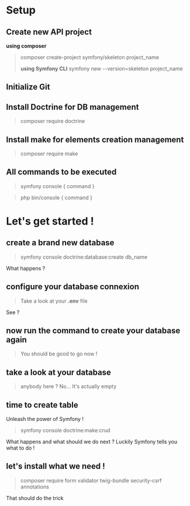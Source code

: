 # Setup

## Create new API project

**using composer**

> composer create-project symfony/skeleton project_name
>
> **using Symfony CLI**
> symfony new --version=skeleton project_name

## Initialize Git

## Install Doctrine for DB management

> composer require doctrine

## Install make for elements creation management

> composer require make

## All commands to be executed

<!-- if CLI installed -->

> symfony console { command }

<!-- no CLI -->

> php bin/console { command }

# Let's get started !

## create a brand new database

> symfony console doctrine:database:create db_name

What happens ?

## configure your database connexion

> Take a look at your **.env** file

See ?

## now run the command to create your database again

> You should be good to go now !

## take a look at your database

> anybody here ? No... It's actually empty

## time to create table

Unleash the power of Symfony !

> symfony console doctrine:make:crud

What happens and what should we do next ?
Luckily Symfony tells you what to do !

## let's install what we need !

> composer require form validator twig-bundle security-csrf annotations

That should do the trick
